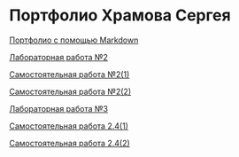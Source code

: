 # Портфолио Храмова Сергея
<a href="https://github.com/Serega89Kh/Serega89Kh.github.io/blob/master/BIO.md">Портфолио с помощью Markdown</a>

<a href="https://repl.it/@Serega89Kh/Truth-table">Лабораторная работа №2</a>

<a href="https://repl.it/@Serega89Kh/Template-for-assignment-1">Самостоятельная работа №2(1)</a>

<a href="https://repl.it/@Serega89Kh/Template-for-assignment-1-1">Самостоятельная работа №2(2)</a>

<a href="https://repl.it/@Serega89Kh/20-09-18">Лабораторная работа №3</a>

<a href="https://repl.it/@Serega89Kh/function17">Самостоятельная работа 2.4(1)</a>

<a href="https://repl.it/@Serega89Kh/function18">Самостоятельная работа 2.4(2)</a>
